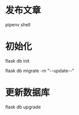 # 发布文章

pipenv shell

# 初始化
flask db init

flask db migrate -m "--update--"

# 更新数据库
flask db upgrade